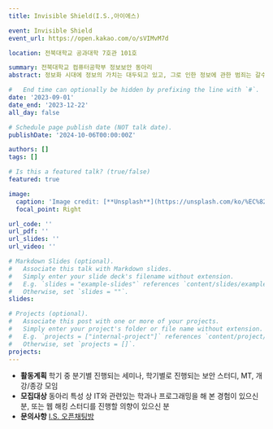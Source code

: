 ```yaml
---
title: Invisible Shield(I.S.,아이에스)

event: Invisible Shield
event_url: https://open.kakao.com/o/sVIMvM7d

location: 전북대학교 공과대학 7호관 101호

summary: 전북대학교 컴퓨터공학부 정보보안 동아리
abstract: 정보화 시대에 정보의 가치는 대두되고 있고, 그로 인한 정보에 관한 범죄는 갈수록 증가하고 있습니다. 특히 컴퓨터라는 대중매체를 통해 사용자와 서버, 사용자끼리 정보를 주고받는데, 어느 개인 또는 단체의 고의적 행위로 인해 지적 재산권을 침해받을 수 있습니다. 당연히 그것을 방지하지 위한 정보보안분야가 중요시 되고 있습니다. I.S.는 이러한 보안에 관심있는 사람들끼리 친목을 다지고, 정보를 빼내는 기술인 해킹에 대한 공부와 그것에 대한 보안 모색을 목적으로 활동하는 동아리입니다.

#   End time can optionally be hidden by prefixing the line with `#`.
date: '2023-09-01'
date_end: '2023-12-22'
all_day: false

# Schedule page publish date (NOT talk date).
publishDate: '2024-10-06T00:00:00Z'

authors: []
tags: []

# Is this a featured talk? (true/false)
featured: true

image:
  caption: 'Image credit: [**Unsplash**](https://unsplash.com/ko/%EC%82%AC%EC%A7%84/%EB%A7%A4%ED%8A%B8%EB%A6%AD%EC%8A%A4-%EC%98%81%ED%99%94-%EC%8A%A4%ED%8B%B8-%EC%9D%B4%EB%AF%B8%EC%A7%80-iar-afB0QQw)'
  focal_point: Right

url_code: ''
url_pdf: ''
url_slides: ''
url_video: ''

# Markdown Slides (optional).
#   Associate this talk with Markdown slides.
#   Simply enter your slide deck's filename without extension.
#   E.g. `slides = "example-slides"` references `content/slides/example-slides.md`.
#   Otherwise, set `slides = ""`.
slides:

# Projects (optional).
#   Associate this post with one or more of your projects.
#   Simply enter your project's folder or file name without extension.
#   E.g. `projects = ["internal-project"]` references `content/project/deep-learning/index.md`.
#   Otherwise, set `projects = []`.
projects:
---
```


- **활동계획** 학기 중 분기별 진행되는 세미나, 학기별로 진행되는 보안 스터디, MT, 개강/종강 모임
- **모집대상** 동아리 특성 상 IT와 관련있는 학과나 프로그래밍을 해 본 경험이 있으신 분, 또는 웹 해킹 스터디를 진행할 의향이 있으신 분
- **문의사항** [I.S. 오픈채팅방](https://open.kakao.com/o/sVIMvM7d)
